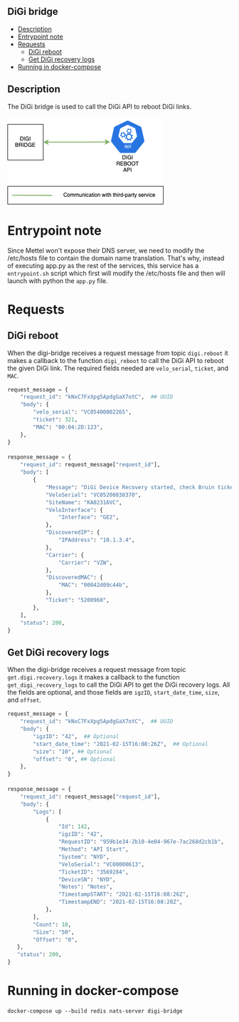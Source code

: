 ## DiGi bridge
* [Description](#description)
* [Entrypoint note](#entrypoint-note)
* [Requests](#requests)
   * [DiGi reboot](#digi-reboot) 
   * [Get DiGi recovery logs](#get-digi-recovery-logs) 
* [Running in docker-compose](#running-in-docker-compose)

## Description
The DiGi bridge is used to call the DiGi API to reboot DiGi links.

![IMAGE: digi-bridge_microservice_relationships](/docs/img/system_overview/capabilities/digi-bridge_microservice_relationships.png)

# Entrypoint note
Since Mettel won't expose their DNS server, we need to modify the /etc/hosts file to contain the domain name translation.
That's why, instead of executing app.py as the rest of the services, this service has a `entrypoint.sh`
script which first will modify the /etc/hosts file and then will launch with python the `app.py` file.

# Requests
## DiGi reboot
When the digi-bridge receives a request message from topic `digi.reboot` it makes a callback to the function `digi_reboot` 
to call the DiGi API to reboot the given DiGi link. The required fields needed are `velo_serial`,  `ticket`, and
`MAC`.

```python
request_message = {
    "request_id": "kNxC7FxXpg5ApdgGaX7otC",  ## UUID
    "body": {
        "velo_serial": "VC05400002265",  
        "ticket": 321,  
        "MAC": "00:04:2D:123",
    },
}

response_message = {
    "request_id": request_message["request_id"], 
    "body": [
        {
            "Message": "DiGi Device Recovery started, check Bruin ticket 5200960 later for details.. Process ID = 9847446", 
            "VeloSerial": "VC05200038370", 
            "SiteName": "KA02316VC", 
            "VeloInterface": {
                "Interface": "GE2",
            }, 
            "DiscoveredIP": {
                "IPAddress": "10.1.3.4",
            }, 
            "Carrier": {
                "Carrier": "VZW",
            }, 
            "DiscoveredMAC": {
                "MAC": "00042d09c44b",
            }, 
            "Ticket": "5200960",
        },
    ],
    "status": 200,
}
```

## Get DiGi recovery logs
When the digi-bridge receives a request message from topic `get.digi.recovery.logs` it makes a callback to the function `get_digi_recovery_logs` 
to call the DiGi API to get the DiGi recovery logs. All the fields are optional, and those fields are `igzID`,  `start_date_time`, 
`size`, and `offset`.

```python
request_message = {
    "request_id": "kNxC7FxXpg5ApdgGaX7otC",  ## UUID
    "body": {
        "igzID": "42",  ## Optional
        "start_date_time": "2021-02-15T16:08:26Z",  ## Optional
        "size": "10", ## Optional
        "offset": "0", ## Optional
    },
}

response_message = {
    "request_id": request_message["request_id"], 
    "body": {
        "Logs": [
            {
                "Id": 142,
                "igzID": "42",
                "RequestID": "959b1e34-2b10-4e04-967e-7ac268d2cb1b",
                "Method": "API Start",
                "System": "NYD",
                "VeloSerial": "VC00000613",
                "TicketID": "3569284",
                "DeviceSN": "NYD",
                "Notes": "Notes",
                "TimestampSTART": "2021-02-15T16:08:26Z",
                "TimestampEND": "2021-02-15T16:08:28Z",
            },
        ],
        "Count": 10,
        "Size": "50",
        "Offset": "0",
   },
   "status": 200,
}
```

# Running in docker-compose 
`docker-compose up --build redis nats-server digi-bridge`
